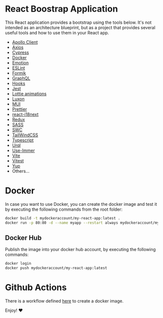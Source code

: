 # React Boostrap Application
This React application provides a bootstrap using the tools below. It's not intended as an architecture blueprint, but as a project that provides several useful tools and how to use them in your React app.

* [Apollo Client](https://www.apollographql.com/docs/react/)
* [Axios](https://axios-http.com/)
* [Cypress](https://www.cypress.io/)
* [Docker](https://www.docker.com/)
* [Emotion](https://emotion.sh/docs/introduction)
* [ESLint](https://eslint.org/)
* [Formik](https://formik.org/)
* [GraphQL](https://graphql.org/)
* [Hooks](https://react.dev/reference/react)
* [Jest](https://jestjs.io/)
* [Lottie animations](https://lottiefiles.com/)
* [Luxon](https://moment.github.io/luxon/#/)
* [MUI](https://mui.com/)
* [Prettier](https://prettier.io/)
* [react-i18next](https://react.i18next.com/)
* [Redux](https://react-redux.js.org/)
* [SASS](https://sass-lang.com/)
* [SWC](https://swc.rs/)
* [TailWindCSS](https://tailwindcss.com/)
* [Typescript](https://www.typescriptlang.org/)
* [Urql](https://formidable.com/open-source/urql/)
* [Use-Immer](https://github.com/immerjs/use-immer)
* [Vite](https://vitejs.dev/)
* [Vitest](https://vitest.dev/)
* [Yup](https://github.com/jquense/yup)
* Others... 

# Docker
In case you want to use Docker, you can create the docker image and test it by executing the following commands from the root folder:
```bash
docker build -t mydockeraccount/my-react-app:latest .
docker run -p 80:80 -d --name myapp --restart always mydockeraccount/my-react-app:latest
```
## Docker Hub
Publish the image into your docker hub account, by executing the following commands:
```bash
docker login
docker push mydockeraccount/my-react-app:latest
```

# Github Actions

There is a workflow defined [here](./.github/workflows/docker-image.yml) to create a docker image. 

Enjoy! :heart:

